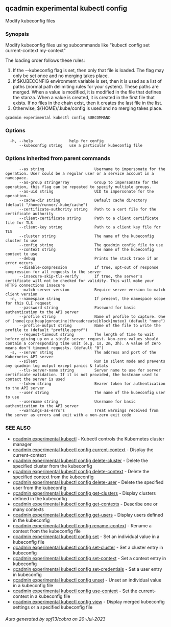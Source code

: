 ## qcadmin experimental kubectl config

Modify kubeconfig files

### Synopsis

Modify kubeconfig files using subcommands like "kubectl config set current-context my-context"

 The loading order follows these rules:

  1.  If the --kubeconfig flag is set, then only that file is loaded. The flag may only be set once and no merging takes place.
  2.  If $KUBECONFIG environment variable is set, then it is used as a list of paths (normal path delimiting rules for your system). These paths are merged. When a value is modified, it is modified in the file that defines the stanza. When a value is created, it is created in the first file that exists. If no files in the chain exist, then it creates the last file in the list.
  3.  Otherwise, ${HOME}/.kube/config is used and no merging takes place.

```
qcadmin experimental kubectl config SUBCOMMAND
```

### Options

```
  -h, --help                help for config
      --kubeconfig string   use a particular kubeconfig file
```

### Options inherited from parent commands

```
      --as string                      Username to impersonate for the operation. User could be a regular user or a service account in a namespace.
      --as-group stringArray           Group to impersonate for the operation, this flag can be repeated to specify multiple groups.
      --as-uid string                  UID to impersonate for the operation.
      --cache-dir string               Default cache directory (default "/home/runner/.kube/cache")
      --certificate-authority string   Path to a cert file for the certificate authority
      --client-certificate string      Path to a client certificate file for TLS
      --client-key string              Path to a client key file for TLS
      --cluster string                 The name of the kubeconfig cluster to use
      --config string                  The qcadmin config file to use
      --context string                 The name of the kubeconfig context to use
      --debug                          Prints the stack trace if an error occurs
      --disable-compression            If true, opt-out of response compression for all requests to the server
      --insecure-skip-tls-verify       If true, the server's certificate will not be checked for validity. This will make your HTTPS connections insecure
      --match-server-version           Require server version to match client version
  -n, --namespace string               If present, the namespace scope for this CLI request
      --password string                Password for basic authentication to the API server
      --profile string                 Name of profile to capture. One of (none|cpu|heap|goroutine|threadcreate|block|mutex) (default "none")
      --profile-output string          Name of the file to write the profile to (default "profile.pprof")
      --request-timeout string         The length of time to wait before giving up on a single server request. Non-zero values should contain a corresponding time unit (e.g. 1s, 2m, 3h). A value of zero means don't timeout requests. (default "0")
  -s, --server string                  The address and port of the Kubernetes API server
      --silent                         Run in silent mode and prevents any qcadmin log output except panics & fatals
      --tls-server-name string         Server name to use for server certificate validation. If it is not provided, the hostname used to contact the server is used
      --token string                   Bearer token for authentication to the API server
      --user string                    The name of the kubeconfig user to use
      --username string                Username for basic authentication to the API server
      --warnings-as-errors             Treat warnings received from the server as errors and exit with a non-zero exit code
```

### SEE ALSO

* [qcadmin experimental kubectl](qcadmin_experimental_kubectl.md)	 - Kubectl controls the Kubernetes cluster manager
* [qcadmin experimental kubectl config current-context](qcadmin_experimental_kubectl_config_current-context.md)	 - Display the current-context
* [qcadmin experimental kubectl config delete-cluster](qcadmin_experimental_kubectl_config_delete-cluster.md)	 - Delete the specified cluster from the kubeconfig
* [qcadmin experimental kubectl config delete-context](qcadmin_experimental_kubectl_config_delete-context.md)	 - Delete the specified context from the kubeconfig
* [qcadmin experimental kubectl config delete-user](qcadmin_experimental_kubectl_config_delete-user.md)	 - Delete the specified user from the kubeconfig
* [qcadmin experimental kubectl config get-clusters](qcadmin_experimental_kubectl_config_get-clusters.md)	 - Display clusters defined in the kubeconfig
* [qcadmin experimental kubectl config get-contexts](qcadmin_experimental_kubectl_config_get-contexts.md)	 - Describe one or many contexts
* [qcadmin experimental kubectl config get-users](qcadmin_experimental_kubectl_config_get-users.md)	 - Display users defined in the kubeconfig
* [qcadmin experimental kubectl config rename-context](qcadmin_experimental_kubectl_config_rename-context.md)	 - Rename a context from the kubeconfig file
* [qcadmin experimental kubectl config set](qcadmin_experimental_kubectl_config_set.md)	 - Set an individual value in a kubeconfig file
* [qcadmin experimental kubectl config set-cluster](qcadmin_experimental_kubectl_config_set-cluster.md)	 - Set a cluster entry in kubeconfig
* [qcadmin experimental kubectl config set-context](qcadmin_experimental_kubectl_config_set-context.md)	 - Set a context entry in kubeconfig
* [qcadmin experimental kubectl config set-credentials](qcadmin_experimental_kubectl_config_set-credentials.md)	 - Set a user entry in kubeconfig
* [qcadmin experimental kubectl config unset](qcadmin_experimental_kubectl_config_unset.md)	 - Unset an individual value in a kubeconfig file
* [qcadmin experimental kubectl config use-context](qcadmin_experimental_kubectl_config_use-context.md)	 - Set the current-context in a kubeconfig file
* [qcadmin experimental kubectl config view](qcadmin_experimental_kubectl_config_view.md)	 - Display merged kubeconfig settings or a specified kubeconfig file

###### Auto generated by spf13/cobra on 20-Jul-2023
